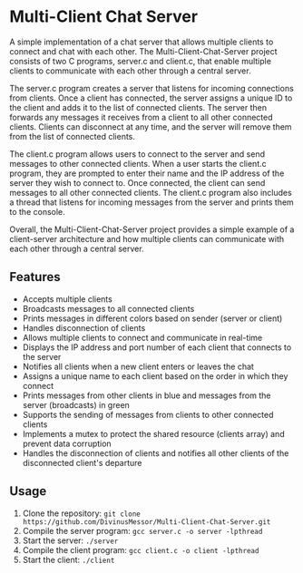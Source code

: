 # Multi-Client Chat Server

A simple implementation of a chat server that allows multiple clients to connect and chat with each other.
The Multi-Client-Chat-Server project consists of two C programs, server.c and client.c, that enable multiple clients to communicate with each other through a central server.

The server.c program creates a server that listens for incoming connections from clients. Once a client has connected, the server assigns a unique ID to the client and adds it to the list of connected clients. The server then forwards any messages it receives from a client to all other connected clients. Clients can disconnect at any time, and the server will remove them from the list of connected clients.

The client.c program allows users to connect to the server and send messages to other connected clients. When a user starts the client.c program, they are prompted to enter their name and the IP address of the server they wish to connect to. Once connected, the client can send messages to all other connected clients. The client.c program also includes a thread that listens for incoming messages from the server and prints them to the console.

Overall, the Multi-Client-Chat-Server project provides a simple example of a client-server architecture and how multiple clients can communicate with each other through a central server.

## Features

- Accepts multiple clients
- Broadcasts messages to all connected clients
- Prints messages in different colors based on sender (server or client)
- Handles disconnection of clients
- Allows multiple clients to connect and communicate in real-time
- Displays the IP address and port number of each client that connects to the server
- Notifies all clients when a new client enters or leaves the chat
- Assigns a unique name to each client based on the order in which they connect
- Prints messages from other clients in blue and messages from the server (broadcasts) in green
- Supports the sending of messages from clients to other connected clients
- Implements a mutex to protect the shared resource (clients array) and prevent data corruption
- Handles the disconnection of clients and notifies all other clients of the disconnected client's departure

## Usage

1. Clone the repository: `git clone https://github.com/DivinusMessor/Multi-Client-Chat-Server.git`
2. Compile the server program: `gcc server.c -o server -lpthread`
3. Start the server: `./server`
4. Compile the client program: `gcc client.c -o client -lpthread`
5. Start the client: `./client`
